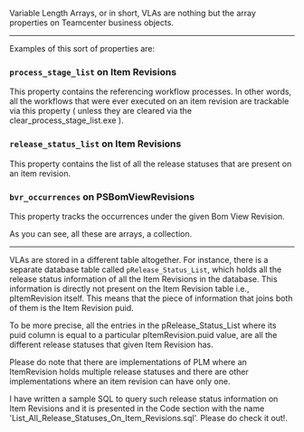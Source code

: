 Variable Length Arrays, or in short, VLAs are nothing but the array properties on Teamcenter business objects.

***

Examples of this sort of properties are:

### `process_stage_list` on Item Revisions
  This property contains the referencing workflow processes. In other words, all the workflows that were ever executed on an item revision are trackable via this property ( unless they are cleared via the clear_process_stage_list.exe ).
### `release_status_list` on Item Revisions
  This property contains the list of all the release statuses that are present on an item revision.
### `bvr_occurrences` on PSBomViewRevisions
  This property tracks the occurrences under the given Bom View Revision.

As you can see, all these are arrays, a collection.

***

VLAs are stored in a different table altogether. For instance, there is a separate database table called `pRelease_Status_List`, which holds all the release status information of all the Item Revisions in the database. This information is directly not present on the Item Revision table i.e., pItemRevision itself. This means that the piece of information that joins both of them is the Item Revision puid.

To be more precise, all the entries in the pRelease_Status_List where its puid column is equal to a particular pItemRevision.puid value, are all the different release statuses that given Item Revision has. 

Please do note that there are implementations of PLM where an ItemRevision holds multiple release statuses and there are other implementations where an item revision can have only one.

I have written a sample SQL to query such release status information on Item Revisions and it is presented in the Code section with the name 'List_All_Release_Statuses_On_Item_Revisions.sql'. Please do check it out!.